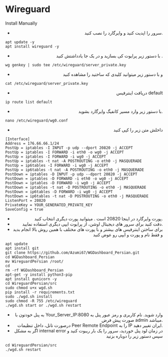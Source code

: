 # Wireguard
Install Manually


<div align="right">


 - سرور را اپدیت کنید و وایرگارد را نصب کنید.
<div align="left">
 
```
apt update -y
apt install wireguard -y
```
<div align="right">
 
 - با دستور زیر پرایوت کی بسازید و در یک جا یادداشتش کنید .
 
 
<div align="left">
 
```
wg genkey | sudo tee /etc/wireguard/server_private.key
```
<div align="right">
 
 - و با دستور زیر میتوانید کلیدی که ساختید را مشاهده کنید
<div align="left">
 
```
cat /etc/wireguard/server_private.key
```
<div align="right">


- دریافت اینترفیس default
<div align="left">
 
```
ip route list default
```
<div align="right">


- با دستور زیر وارد مسیر کانفیگ وایرگارد بشوید.
<div align="left">
 
```
nano /etc/wireguard/wg0.conf
```
<div align="right">

- داخلش متن زیر را کپی کنید
<div align="left">
  
```
[Interface]
Address = 176.66.66.1/24
PostUp = iptables -I INPUT -p udp --dport 20820 -j ACCEPT
PostUp = iptables -I FORWARD -i eth0 -o wg0 -j ACCEPT
PostUp = iptables -I FORWARD -i wg0 -j ACCEPT
PostUp = iptables -t nat -A POSTROUTING -o eth0 -j MASQUERADE
PostUp = ip6tables -I FORWARD -i wg0 -j ACCEPT
PostUp = ip6tables -t nat -A POSTROUTING -o eth0 -j MASQUERADE
PostDown = iptables -D INPUT -p udp --dport 20820 -j ACCEPT
PostDown = iptables -D FORWARD -i eth0 -o wg0 -j ACCEPT
PostDown = iptables -D FORWARD -i wg0 -j ACCEPT
PostDown = iptables -t nat -D POSTROUTING -o eth0 -j MASQUERADE
PostDown = ip6tables -D FORWARD -i wg0 -j ACCEPT
PostDown = ip6tables -t nat -D POSTROUTING -o eth0 -j MASQUERADE
ListenPort = 20820
PrivateKey = YOUR_GENERATED_PRIVATE_KEY
SaveConfig = true
```
<div align="right">

- پورت وایرگارد در اینجا 20820 است . میتوانید پورت دیگری انتخاب کنید.
- دقت کنید برای سرور های دیجیتال اوشن،  از پرایوت ایپی دیگری استفاده نمایید.
- برای ساختن اینترفیس های بیشتر و با پورت های مختلف با همین روش بالا انجام بدید و فقط نام و پورت و ایپی رو عوض کنید
<div align="left">
 
```
apt update
apt install git
git clone https://github.com/Azumi67/WGDashboard_Persian.git
cd WGDashboard_Persian
mv WireguardPersian /root/
cd
rm -rf WGDashboard_Persian
apt-get -y install python3-pip
apt install gunicorn -y
cd WireguardPersian/src
sudo chmod u+x wgd.sh
pip install -r requirements.txt
sudo ./wgd.sh install
sudo chmod -R 755 /etc/wireguard
./wgd.sh start or ./wgd.sh restart
```
<div align="right">

- به پنل خودتون با Your_Server_IP:8080 وارد شوید. نام کاربری و رمز عبور پنل به صورت پیش فرض admin میباشد.
- درصورت تانل، داخل تنظیمات Peer Remote Endpoint را به IP ایران تغییر دهید.
- اگر به مشکل internal error در زمان لود پنل خوردید، سرور را یک بار ریبوت کنید و سپس دستور زیر را دوباره بزنید
<div align="left">
 
```
cd WireguardPersian/src
./wgd.sh restart
```
</div>
